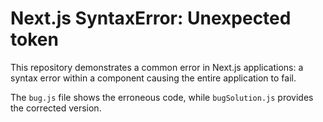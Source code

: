 # Next.js SyntaxError: Unexpected token

This repository demonstrates a common error in Next.js applications: a syntax error within a component causing the entire application to fail.

The `bug.js` file shows the erroneous code, while `bugSolution.js` provides the corrected version.